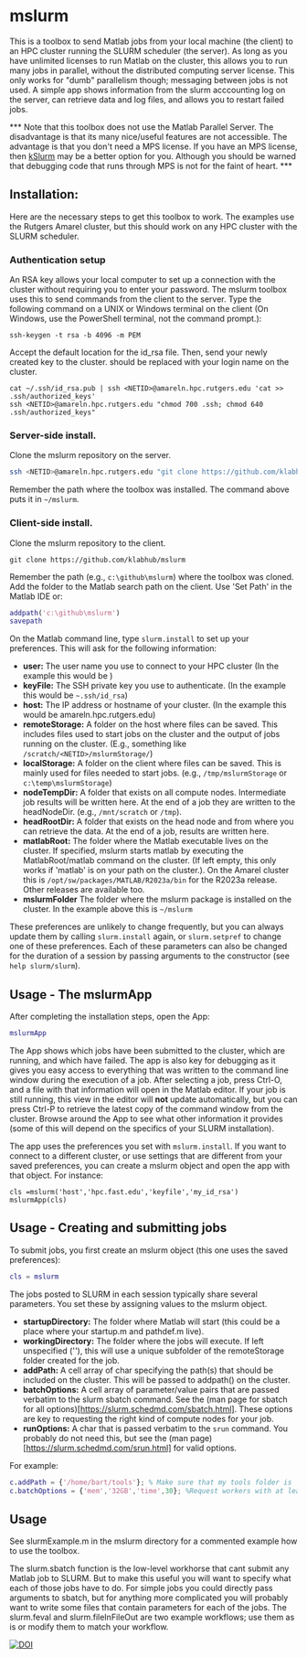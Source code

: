 # mslurm

This is a toolbox to send Matlab jobs from your local machine (the client) to an HPC cluster running the SLURM scheduler (the server). As long as you have unlimited licenses to run Matlab on the cluster, this allows you to run many jobs in parallel, without the distributed computing server license. This only works for "dumb" parallelism though; messaging between jobs is not used. A simple app shows information from the slurm acccounting log on the server, can retrieve data and log files, and allows you to restart failed jobs.


*** Note that this toolbox does not use the Matlab Parallel Server. The disadvantage is that its many nice/useful features are not accessible. The advantage is that you don't need a MPS license. If you have an MPS license, then [kSlurm](https://github.com/klabhub/kSlurm) may be a better option for you. Although you should be warned that debugging code that runs through MPS is not for the faint of heart. ***

## Installation:
Here are the necessary steps to get this toolbox to work. The examples use the Rutgers Amarel cluster, but this should work on any HPC cluster with the SLURM scheduler. 

### Authentication  setup
An RSA key allows your local computer to set up a connection with the cluster without requiring you to enter your password.  The mslurm toolbox uses this to send commands from the client to the server.
Type the following command on a UNIX or Windows terminal on the client (On Windows, use the PowerShell terminal, not the command prompt.):
```
ssh-keygen -t rsa -b 4096 -m PEM
```
Accept the default location for the id_rsa file. Then, send your newly created key to the cluster. <NETID> should be replaced with your login name on the cluster.
 ```
cat ~/.ssh/id_rsa.pub | ssh <NETID>@amareln.hpc.rutgers.edu 'cat >> .ssh/authorized_keys'
ssh <NETID>@amareln.hpc.rutgers.edu "chmod 700 .ssh; chmod 640 .ssh/authorized_keys"
```
### Server-side install. 
Clone the mslurm repository on  the server.
```bash
ssh <NETID>@amareln.hpc.rutgers.edu "git clone https://github.com/klabhub/mslurm"
```
Remember the path where the toolbox was installed. The command above puts it in  `~/mslurm`.
### Client-side install.
Clone the mslurm repository to the client.
```
git clone https://github.com/klabhub/mslurm
```
Remember the path (e.g., `c:\github\mslurm`) where the toolbox was cloned. Add the folder to the Matlab search path on the client. Use 'Set Path' in the Matlab IDE or:
```matlab
addpath('c:\github\mslurm')
savepath
```

On the Matlab command line, type ```slurm.install``` to set up your preferences. 
This will ask for the following information:
- **user:** The user name you use to connect to your HPC cluster (In the example this would be <NETID>)
- **keyFile:** The SSH private key you use to authenticate.   (In the example this would be `~.ssh/id_rsa`)
- **host:** The IP address or hostname of your cluster. (In the example this would be amareln.hpc.rutgers.edu)
- **remoteStorage:** A folder on the host where files can be saved. This includes files used to start jobs on the cluster and the output of jobs running on the cluster. (E.g., something like `/scratch/<NETID>/mslurmStorage/`)
- **localStorage:** A folder on the client where files can be saved. This is mainly used for files needed to start jobs. (e.g., `/tmp/mslurmStorage` or `c:\temp\mslurmStorage`)
- **nodeTempDir:** A folder that exists on all compute nodes. Intermediate job results will be written here. At the end of a job they are written to the headNodeDir. (e.g., `/mnt/scratch` or `/tmp`).
- **headRootDir:** A folder that exists on the head node and from where you can retrieve the data. At the end of a job, results are written here.
- **matlabRoot:**  The folder  where the Matlab executable lives on the cluster. If specified, mslurm starts matlab by executing the MatlabRoot/matlab command on the cluster. (If left empty, this only works if 'matlab' is on your path on the cluster.). On the Amarel cluster this is `/opt/sw/packages/MATLAB/R2023a/bin` for the R2023a release. Other releases are available too.
- **mslurmFolder** The folder where the mslurm package is installed on the cluster. In the example above this is `~/mslurm`

These preferences are unlikely to change frequently, but you can always update them by calling ```slurm.install``` again, or ```slurm.setpref``` to change one of these preferences. Each of these parameters can also be changed for the duration of a session by passing arguments to the constructor (see ```help slurm/slurm```).

## Usage - The mslurmApp
After completing the installation steps, open the App:
```matlab
mslurmApp
```
The App shows which jobs have been submitted to the cluster, which are running, and which have failed. The app is also key for debugging as it gives you easy access to everything that was written to the command line window during the execution of a job. After selecting a job, press Ctrl-O, and a file with that information will open in the Matlab editor.  If your job is still running, this view in the editor will **not** update automatically, but you can press Ctrl-P to retrieve the latest copy of the command window from the cluster. Browse around the App to see what other information it provides (some of this will depend on the specifics of your SLURM installation).

The app uses the preferences you set with `mslurm.install`. If you want to connect to a different cluster, or use  settings that are different from your saved preferences, you can create a mslurm object and open the app with that object. For instance:
```
cls =mslurm('host','hpc.fast.edu','keyfile','my_id_rsa')
mslurmApp(cls)
```
## Usage - Creating and submitting jobs
To submit jobs, you first create an mslurm object (this one uses the saved preferences): 
```matlab
cls = mslurm
```

The jobs posted to SLURM in each session typically share several parameters. You set these by assigning values to the mslurm object. 

- **startupDirectory:** The folder where Matlab will start (this could be a place where your startup.m and pathdef.m live).
- **workingDirectory:** The folder where the jobs will execute. If left unspecified (''), this will use a unique subfolder of the remoteStorage folder created for the job.
- **addPath:** A cell array of char specifying the path(s) that should be included on the cluster. This  will be passed to addpath() on the cluster.
- **batchOptions:** A cell array of parameter/value pairs that are passed verbatim to the slurm sbatch command. See the (man page for sbatch for all options)[https://slurm.schedmd.com/sbatch.html]. These options are key to requesting the right kind of compute nodes for your job.
- **runOptions:** A char that is passed verbatim to the ```srun``` command. You probably do not need this, but see the (man page)[https://slurm.schedmd.com/srun.html] for valid options.

For example:
```matlab
c.addPath = {'/home/bart/tools'}; % Make sure that my tools folder is  accessible on the cluster. 
c.batchOptions = {'mem','32GB','time',30}; %Request workers with at least 32GB of memory and a wall time of 30 minutes. 
```



## Usage
See slurmExample.m in the mslurm directory for a commented example how to use the toolbox.

The slurm.sbatch function is the low-level workhorse that cant submit any Matlab job to SLURM. But to make this useful you will want to specify what each of those jobs have to do. For simple jobs you could directly pass arguments to sbatch, but for anything more complicated you will probably want to write some files that contain parameters for each of the jobs. The slurm.feval and slurm.fileInFileOut are two example workflows; use them as is or modify them to match your workflow.


[![DOI](https://zenodo.org/badge/93510696.svg)](https://zenodo.org/badge/latestdoi/93510696)
